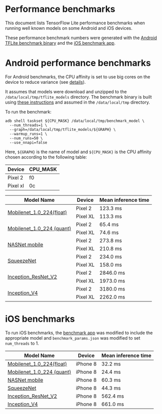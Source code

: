 # Performance benchmarks

This document lists TensorFlow Lite performance benchmarks when running well
known models on some Android and iOS devices.

These performance benchmark numbers were generated with the
[Android TFLite benchmark binary](https://github.com/tensorflow/tensorflow/tree/master/tensorflow/lite/tools/benchmark)
and the [iOS benchmark app](https://github.com/tensorflow/tensorflow/tree/master/tensorflow/lite/tools/benchmark/ios).

# Android performance benchmarks

For Android benchmarks, the CPU affinity is set to use big cores on the device to
reduce variance (see [details](https://github.com/tensorflow/tensorflow/tree/master/tensorflow/lite/tools/benchmark#reducing-variance-between-runs-on-android)).

It assumes that models were download and unzipped to the
`/data/local/tmp/tflite_models` directory. The benchmark binary is built
using [these instructions](https://github.com/tensorflow/tensorflow/tree/master/tensorflow/lite/tools/benchmark#on-android)
and assumed in the `/data/local/tmp` directory.

To run the benchmark:

```
adb shell taskset ${CPU_MASK} /data/local/tmp/benchmark_model \
  --num_threads=1 \
  --graph=/data/local/tmp/tflite_models/${GRAPH} \
  --warmup_runs=1 \
  --num_runs=50 \
  --use_nnapi=false
```

Here, `${GRAPH}` is the name of model and `${CPU_MASK}` is the CPU affinity
chosen according to the following table:

Device | CPU_MASK |
-------| ----------
Pixel 2 | f0 |
Pixel xl | 0c |

<table>
  <thead>
    <tr>
      <th>Model Name</th>
      <th>Device </th>
      <th>Mean inference time</th>
    </tr>
  </thead>
  <tr>
    <td rowspan = 2>
      <a href="https://storage.googleapis.com/download.tensorflow.org/models/mobilenet_v1_2018_08_02/mobilenet_v1_1.0_224.tgz">Mobilenet_1.0_224(float)</a>
    </td>
    <td>Pixel 2 </td>
    <td>123.3 ms</td>
  </tr>
   <tr>
     <td>Pixel XL </td>
     <td>113.3 ms</td>
  </tr>
  <tr>
    <td rowspan = 2>
      <a href="https://storage.googleapis.com/download.tensorflow.org/models/mobilenet_v1_2018_08_02/mobilenet_v1_1.0_224_quant.tgz">Mobilenet_1.0_224 (quant)</a>
    </td>
    <td>Pixel 2 </td>
    <td>65.4 ms</td>
  </tr>
   <tr>
     <td>Pixel XL </td>
     <td>74.6 ms</td>
  </tr>
  <tr>
    <td rowspan = 2>
      <a href="https://storage.googleapis.com/download.tensorflow.org/models/tflite/model_zoo/upload_20180427/nasnet_mobile_2018_04_27.tgz">NASNet mobile</a>
    </td>
    <td>Pixel 2 </td>
    <td>273.8 ms</td>
  </tr>
   <tr>
     <td>Pixel XL </td>
     <td>210.8 ms</td>
  </tr>
  <tr>
    <td rowspan = 2>
      <a href="https://storage.googleapis.com/download.tensorflow.org/models/tflite/model_zoo/upload_20180427/squeezenet_2018_04_27.tgz">SqueezeNet</a>
    </td>
    <td>Pixel 2 </td>
    <td>234.0 ms</td>
  </tr>
   <tr>
     <td>Pixel XL </td>
     <td>158.0 ms</td>
  </tr>
  <tr>
    <td rowspan = 2>
      <a href="https://storage.googleapis.com/download.tensorflow.org/models/tflite/model_zoo/upload_20180427/inception_resnet_v2_2018_04_27.tgz">Inception_ResNet_V2</a>
    </td>
    <td>Pixel 2 </td>
    <td>2846.0 ms</td>
  </tr>
   <tr>
     <td>Pixel XL </td>
     <td>1973.0 ms </td>
  </tr>
  <tr>
    <td rowspan = 2>
      <a href="https://storage.googleapis.com/download.tensorflow.org/models/tflite/model_zoo/upload_20180427/inception_v4_2018_04_27.tgz">Inception_V4</a>
    </td>
    <td>Pixel 2 </td>
    <td>3180.0 ms</td>
  </tr>
   <tr>
     <td>Pixel XL </td>
     <td>2262.0 ms</td>
  </tr>

 </table>

# iOS benchmarks

To run iOS benchmarks, the [benchmark
app](https://github.com/tensorflow/tensorflow/tree/master/tensorflow/lite/tools/benchmark/ios)
was modified to include the appropriate model and `benchmark_params.json` was
modified  to set `num_threads` to 1.

<table>
  <thead>
    <tr>
      <th>Model Name</th>
      <th>Device </th>
      <th>Mean inference time</th>
    </tr>
  </thead>
  <tr>
    <td>
      <a href="https://storage.googleapis.com/download.tensorflow.org/models/mobilenet_v1_2018_08_02/mobilenet_v1_1.0_224.tgz">Mobilenet_1.0_224(float)</a>
    </td>
    <td>iPhone 8 </td>
    <td>32.2 ms</td>
  </tr>
  <tr>
    <td>
      <a href="https://storage.googleapis.com/download.tensorflow.org/models/mobilenet_v1_2018_08_02/mobilenet_v1_1.0_224_quant.tgz)">Mobilenet_1.0_224 (quant)</a>
    </td>
    <td>iPhone 8 </td>
    <td>24.4 ms</td>
  </tr>
  <tr>
    <td>
      <a href="https://storage.googleapis.com/download.tensorflow.org/models/tflite/model_zoo/upload_20180427/nasnet_mobile_2018_04_27.tgz">NASNet mobile</a>
    </td>
    <td>iPhone 8 </td>
    <td>60.3 ms</td>
  </tr>
  <tr>
    <td>
      <a href="https://storage.googleapis.com/download.tensorflow.org/models/tflite/model_zoo/upload_20180427/squeezenet_2018_04_27.tgz">SqueezeNet</a>
    </td>
    <td>iPhone 8 </td>
    <td>44.3 ms</td>
  </tr>
  <tr>
    <td>
      <a href="https://storage.googleapis.com/download.tensorflow.org/models/tflite/model_zoo/upload_20180427/inception_resnet_v2_2018_04_27.tgz">Inception_ResNet_V2</a>
    </td>
    <td>iPhone 8</td>
    <td>562.4 ms</td>
  </tr>
  <tr>
    <td>
      <a href="https://storage.googleapis.com/download.tensorflow.org/models/tflite/model_zoo/upload_20180427/inception_v4_2018_04_27.tgz">Inception_V4</a>
    </td>
    <td>iPhone 8 </td>
    <td>661.0 ms</td>
  </tr>
 </table>
